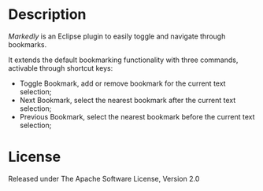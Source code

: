 # Description

*Markedly* is an Eclipse plugin to easily toggle and navigate through bookmarks.

It extends the default bookmarking functionality with three commands, activable through shortcut keys:

* Toggle Bookmark, add or remove bookmark for the current text selection;
* Next Bookmark, select the nearest bookmark after the current text selection;
* Previous Bookmark, select the nearest bookmark before the current text selection;

# License

Released under The Apache Software License, Version 2.0
